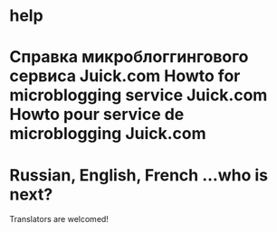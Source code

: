 help
====
Справка микроблоггингового сервиса Juick.com
Howto for microblogging service Juick.com
Howto pour service de microblogging Juick.com
====
Russian, English, French ...who is next?
====
Translators are welcomed!
